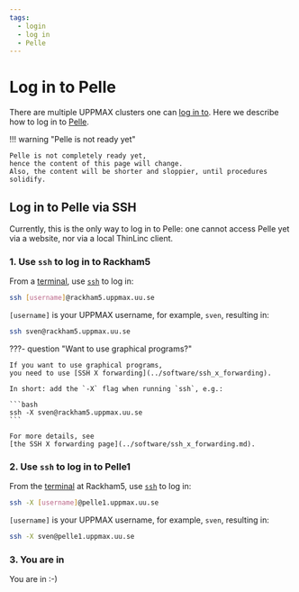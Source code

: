 ```yaml
---
tags:
  - login
  - log in
  - Pelle
---
```


# Log in to Pelle

There are multiple UPPMAX clusters one can [log in to](../getting_started/login.md).
Here we describe how to log in to [Pelle](../cluster_guides/pelle.md).

!!! warning "Pelle is not ready yet"

    Pelle is not completely ready yet,
    hence the content of this page will change.
    Also, the content will be shorter and sloppier, until procedures
    solidify.

## Log in to Pelle via SSH

Currently, this is the only way to log in to Pelle:
one cannot access Pelle yet via a website, nor
via a local ThinLinc client.

### 1. Use `ssh` to log in to Rackham5

From a [terminal](../software/terminal.md), use [`ssh`](../software/ssh.md) to log in:

```bash
ssh [username]@rackham5.uppmax.uu.se
```

`[username]` is your UPPMAX username, for example, `sven`,
resulting in:

```bash
ssh sven@rackham5.uppmax.uu.se
```

???- question "Want to use graphical programs?"

    If you want to use graphical programs,
    you need to use [SSH X forwarding](../software/ssh_x_forwarding).

    In short: add the `-X` flag when running `ssh`, e.g.:

    ```bash
    ssh -X sven@rackham5.uppmax.uu.se
    ```

    For more details, see
    [the SSH X forwarding page](../software/ssh_x_forwarding.md).

### 2. Use `ssh` to log in to Pelle1

From the [terminal](../software/terminal.md) at Rackham5,
use [`ssh`](../software/ssh.md) to log in:

```bash
ssh -X [username]@pelle1.uppmax.uu.se
```

`[username]` is your UPPMAX username, for example, `sven`,
resulting in:

```bash
ssh -X sven@pelle1.uppmax.uu.se
```

### 3. You are in

You are in :-)
